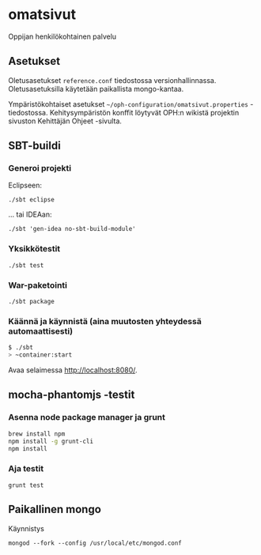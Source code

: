 # omatsivut #

Oppijan henkilökohtainen palvelu

## Asetukset

Oletusasetukset `reference.conf` tiedostossa versionhallinnassa. Oletusasetuksilla käytetään paikallista mongo-kantaa.

Ympäristökohtaiset asetukset `~/oph-configuration/omatsivut.properties` -tiedostossa.
Kehitysympäristön konffit löytyvät OPH:n wikistä projektin sivuston Kehittäjän Ohjeet -sivulta.

## SBT-buildi

### Generoi projekti

Eclipseen:

`./sbt eclipse`

... tai IDEAan:

`./sbt 'gen-idea no-sbt-build-module'`

### Yksikkötestit

`./sbt test`

### War-paketointi

`./sbt package`

### Käännä ja käynnistä (aina muutosten yhteydessä automaattisesti) ##

```sh
$ ./sbt
> ~container:start
```

Avaa selaimessa [http://localhost:8080/](http://localhost:8080/).

## mocha-phantomjs -testit

### Asenna node package manager ja grunt

```sh
brew install npm
npm install -g grunt-cli
npm install
```

### Aja testit

`grunt test`

## Paikallinen mongo

Käynnistys

    mongod --fork --config /usr/local/etc/mongod.conf
